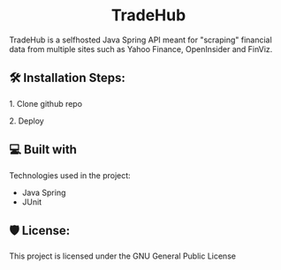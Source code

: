 <h1 align="center" id="title">TradeHub</h1>

<p id="description">TradeHub is a selfhosted Java Spring API meant for "scraping" financial data from multiple sites such as Yahoo Finance, OpenInsider and FinViz.</p>

<h2>🛠️ Installation Steps:</h2>

<p>1. Clone github repo</p>

<p>2. Deploy</p>

<h2>💻 Built with</h2>

Technologies used in the project:

*   Java Spring
*   JUnit

<h2>🛡️ License:</h2>

This project is licensed under the GNU General Public License
